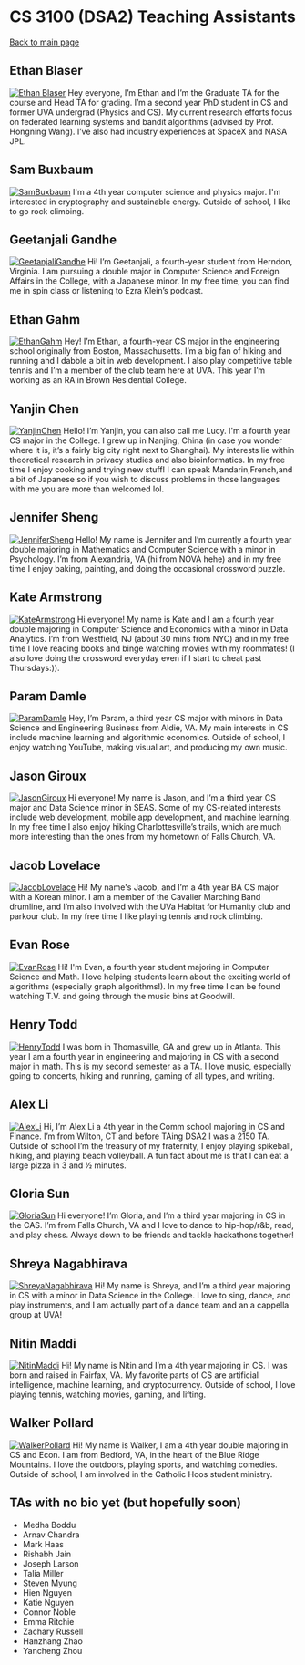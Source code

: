 CS 3100 (DSA2) Teaching Assistants
===========================

[Back to main page](../readme.html)

<link rel="stylesheet" type="text/css" href="tas.css" />

## Ethan Blaser
[![Ethan Blaser](http://hotcake.cs.virginia.edu/dsa2/tas/EthanBlaser.png)](http://hotcake.cs.virginia.edu/dsa2/tas/EthanBlaser.png)
Hey everyone, I’m Ethan and I’m the Graduate TA for the course and Head TA for grading. I’m a second year PhD student in CS and former UVA undergrad (Physics and CS). My current research efforts focus on federated learning systems and bandit algorithms (advised by Prof. Hongning Wang). I’ve also had industry experiences at SpaceX and NASA JPL.
<br clear='all'>

## Sam Buxbaum
[![SamBuxbaum](http://hotcake.cs.virginia.edu/dsa2/tas/SamBuxbaum.jpg)](http://hotcake.cs.virginia.edu/dsa2/tas/SamBuxbaum.jpg)
I'm a 4th year computer science and physics major. I'm interested in cryptography and sustainable energy. Outside of school, I like to go rock climbing.
<br clear='all'>

## Geetanjali Gandhe
[![GeetanjaliGandhe](http://hotcake.cs.virginia.edu/dsa2/tas/GeetanjaliGandhe.jpg)](http://hotcake.cs.virginia.edu/dsa2/tas/GeetanjaliGandhe.jpg)
Hi! I’m Geetanjali, a fourth-year student from Herndon, Virginia. I am pursuing a double major in Computer Science and Foreign Affairs in the College, with a Japanese minor. In my free time, you can find me in spin class or listening to Ezra Klein’s podcast.
<br clear='all'>

## Ethan Gahm
[![EthanGahm](http://hotcake.cs.virginia.edu/dsa2/tas/EthanGahm.jpg)](http://hotcake.cs.virginia.edu/dsa2/tas/EthanGahm.jpg)
Hey! I’m Ethan, a fourth-year CS major in the engineering school originally from Boston, Massachusetts. I’m a big fan of hiking and running and I dabble a bit in web development. I also play competitive table tennis and I’m a member of the club team here at UVA. This year I’m working as an RA in Brown Residential College.
<br clear='all'>

## Yanjin Chen
[![YanjinChen](http://hotcake.cs.virginia.edu/dsa2/tas/YanjinChen.jpg)](http://hotcake.cs.virginia.edu/dsa2/tas/YanjinChen.jpg)
Hello! I’m Yanjin, you can also call me Lucy. I'm a fourth year CS major in the College. I grew up in Nanjing, China (in case you wonder where it is, it’s a fairly big city right next to Shanghai). My interests lie within theoretical research in privacy studies and also bioinformatics. In my free time I enjoy cooking and trying new stuff! I can speak Mandarin,French,and a bit of Japanese so if you wish to discuss problems in those languages with me you are more than welcomed lol.
<br clear='all'>

## Jennifer Sheng
[![JenniferSheng](http://hotcake.cs.virginia.edu/dsa2/tas/JenniferSheng.jpg)](http://hotcake.cs.virginia.edu/dsa2/tas/JenniferSheng.jpg)
Hello! My name is Jennifer and I’m currently a fourth year double majoring in Mathematics and Computer Science with a minor in Psychology. I’m from Alexandria, VA (hi from NOVA hehe) and in my free time I enjoy baking, painting, and doing the occasional crossword puzzle.
<br clear='all'>

## Kate Armstrong
[![KateArmstrong](http://hotcake.cs.virginia.edu/dsa2/tas/KateArmstrong.jpg)](http://hotcake.cs.virginia.edu/dsa2/tas/KateArmstrong.jpg)
Hi everyone! My name is Kate and I am a fourth year double majoring in Computer Science and Economics with a minor in Data Analytics. I’m from Westfield, NJ (about 30 mins from NYC) and in my free time I love reading books and binge watching movies with my roommates! (I also love doing the crossword everyday even if I start to cheat past Thursdays:)).
<br clear='all'>

## Param Damle
[![ParamDamle](http://hotcake.cs.virginia.edu/dsa2/tas/ParamDamle.jpg)](http://hotcake.cs.virginia.edu/dsa2/tas/ParamDamle.jpg)
Hey, I’m Param, a third year CS major with minors in Data Science and Engineering Business from Aldie, VA. My main interests in CS include machine learning and algorithmic economics. Outside of school, I enjoy watching YouTube, making visual art, and producing my own music.
<br clear='all'>

## Jason Giroux
[![JasonGiroux](http://hotcake.cs.virginia.edu/dsa2/tas/JasonGiroux.jpg)](http://hotcake.cs.virginia.edu/dsa2/tas/JasonGiroux.jpg)
Hi everyone! My name is Jason, and I’m a third year CS major and Data Science minor in SEAS. Some of my CS-related interests include web development, mobile app development, and machine learning. In my free time I also enjoy hiking Charlottesville’s trails, which are much more interesting than the ones from my hometown of Falls Church, VA.
<br clear='all'>

## Jacob Lovelace
[![JacobLovelace](http://hotcake.cs.virginia.edu/dsa2/tas/JacobLovelace.png)](http://hotcake.cs.virginia.edu/dsa2/tas/JacobLovelace.png)
Hi! My name's Jacob, and I’m a 4th year BA CS major with a Korean minor. I am a member of the Cavalier Marching Band drumline, and I’m also involved with the UVa Habitat for Humanity club and parkour club. In my free time I like playing tennis and rock climbing.
<br clear='all'>

## Evan Rose
[![EvanRose](http://hotcake.cs.virginia.edu/dsa2/tas/EvanRose.png)](http://hotcake.cs.virginia.edu/dsa2/tas/EvanRose.png)
Hi! I'm Evan, a fourth year student majoring in Computer Science and Math. I love helping students learn about the exciting world of algorithms (especially graph algorithms!). In my free time I can be found watching T.V. and going through the music bins at Goodwill.
<br clear='all'>

## Henry Todd
[![HenryTodd](http://hotcake.cs.virginia.edu/dsa2/tas/HenryTodd.png)](http://hotcake.cs.virginia.edu/dsa2/tas/HenryTodd.png)
I was born in Thomasville, GA and grew up in Atlanta. This year I am a fourth year in engineering and majoring in CS with a second major in math. This is my second semester as a TA. I love music, especially going to concerts, hiking and running, gaming of all types, and writing.
<br clear='all'>

## Alex Li
[![AlexLi](http://hotcake.cs.virginia.edu/dsa2/tas/AlexLi.png)](http://hotcake.cs.virginia.edu/dsa2/tas/AlexLi.png)
Hi, I’m Alex Li a 4th year in the Comm school majoring in CS and Finance. I’m from Wilton, CT and before TAing DSA2 I was a 2150 TA. Outside of school I’m the treasury of my fraternity, I enjoy playing spikeball, hiking, and playing beach volleyball. A fun fact about me is that I can eat a large pizza in 3 and ½ minutes.
<br clear='all'>

## Gloria Sun
[![GloriaSun](http://hotcake.cs.virginia.edu/dsa2/tas/GloriaSun.jpg)](http://hotcake.cs.virginia.edu/dsa2/tas/GloriaSun.jpg)
Hi everyone! I’m Gloria, and I’m a third year majoring in CS in the CAS. I’m from Falls Church, VA and I love to dance to hip-hop/r&b, read, and play chess. Always down to be friends and tackle hackathons together!
<br clear='all'>

## Shreya Nagabhirava
[![ShreyaNagabhirava](http://hotcake.cs.virginia.edu/dsa2/tas/ShreyaNagabhirava.jpg)](http://hotcake.cs.virginia.edu/dsa2/tas/ShreyaNagabhirava.jpg)
Hi! My name is Shreya, and I’m a third year majoring in CS with a minor in Data Science in the College. I love to sing, dance, and play instruments, and I am actually part of a dance team and an a cappella group at UVA!
<br clear='all'>

## Nitin Maddi
[![NitinMaddi](http://hotcake.cs.virginia.edu/dsa2/tas/NitinMaddi.jpg)](http://hotcake.cs.virginia.edu/dsa2/tas/NitinMaddi.jpg)
Hi! My name is Nitin and I’m a 4th year majoring in CS. I was born and raised in Fairfax, VA. My favorite parts of CS are artificial intelligence, machine learning, and cryptocurrency.  Outside of school, I love playing tennis, watching movies, gaming, and lifting.
<br clear='all'>


## Walker Pollard
[![WalkerPollard](http://hotcake.cs.virginia.edu/dsa2/tas/Generic.jpeg)](http://hotcake.cs.virginia.edu/dsa2/tas/Generic.jpeg)
Hi! My name is Walker, I am a 4th year double majoring in CS and Econ. I am from Bedford, VA, in the heart of the Blue Ridge Mountains. I love the outdoors, playing sports, and watching comedies. Outside of school, I am involved in the Catholic Hoos student ministry.
<br clear='all'>

## TAs with no bio yet (but hopefully soon)

- Medha Boddu
- Arnav Chandra
- Mark Haas
- Rishabh Jain
- Joseph Larson
- Talia Miller
- Steven Myung
- Hien Nguyen
- Katie Nguyen
- Connor Noble
- Emma Ritchie
- Zachary Russell
- Hanzhang Zhao
- Yancheng Zhou




